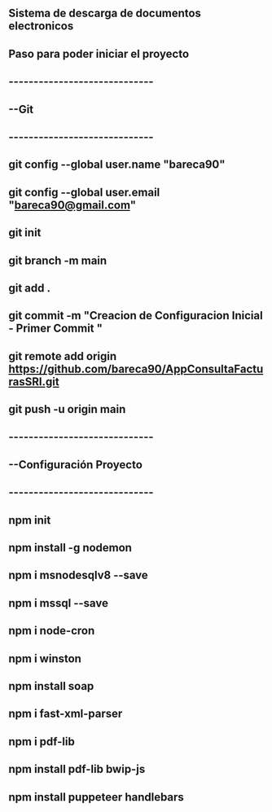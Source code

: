 ## Sistema de descarga de documentos electronicos
## Paso para poder iniciar el proyecto
##  -----------------------------
##  --Git
##  -----------------------------
##  git config --global user.name "bareca90"
##  git config --global user.email "bareca90@gmail.com"
##  git init 
##  git branch -m main
##  git add .
##  git commit -m "Creacion de Configuracion Inicial - Primer Commit "
##  git remote add origin https://github.com/bareca90/AppConsultaFacturasSRI.git
##  git push -u origin main
##  -----------------------------
##  --Configuración Proyecto
##  -----------------------------
##  npm init
##  npm install -g nodemon
##  npm i msnodesqlv8 --save
##  npm i mssql --save
##  npm i node-cron
##  npm i winston
##  npm install soap
##  npm i fast-xml-parser
##  npm i pdf-lib
##  npm install pdf-lib bwip-js
##  npm install puppeteer handlebars